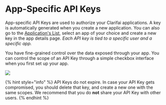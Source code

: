 # App-Specific API Keys

App-specific API Keys are used to authorize your Clarifai applications. A key is automatically generated when you create a new application. You can also go to the [Application's List](https://portal.clarifai.com/apps), select an app of your choice and create a new key in the app details page. *Each API key is tied to a specific user and a specific app.*

You have fine-grained control over the data exposed through your app. You can control the scope of an API Key through a simple checkbox interface when you first set up your app.

![](../images/apikey-screen.png)

{% hint style="info" %}
API Keys do not expire. In case your API Key gets compromised, you should delete that key, and create a new one with the same scopes. We recommend that you do **not** share your API Key with other users.
{% endhint %}
